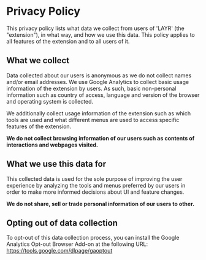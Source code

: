# Privacy Policy

This privacy policy lists what data we collect from users of 'LAYR' (the "extension"), in what way, and how we use this data.
This policy applies to all features of the extension and to all users of it.

## What we collect

Data collected about our users is anonymous as we do not collect names and/or email addresses.
We use Google Analytics to collect basic usage information of the extension by users. As such, basic non-personal information such as country of access, language and version of the browser and operating system is collected.

We additionally collect usage information of the extension such as which tools are used and what different menus are used to access specific features of the extension.

**We do not collect browsing information of our users such as contents of interactions and webpages visited.**

## What we use this data for

This collected data is used for the sole purpose of improving the user experience by analyzing the tools and menus preferred by our users in order to make more informed decisions about UI and feature changes.

**We do not share, sell or trade personal information of our users to other.**

## Opting out of data collection

To opt-out of this data collection process, you can install the Google Analytics Opt-out Browser Add-on at the following URL: https://tools.google.com/dlpage/gaoptout
